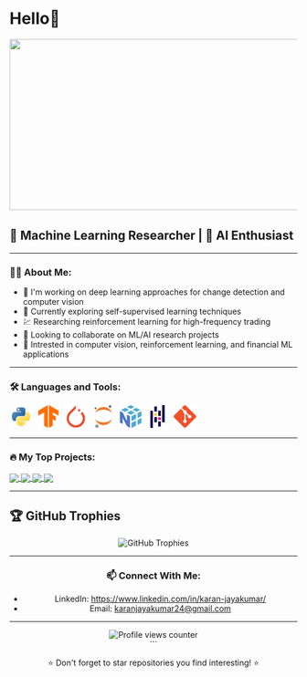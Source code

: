 # Hello👋

<div align="center">
  <img src="https://www.flashforwardpod.com/wp-content/uploads/2016/04/FF10_animated.gif" width="600" height="300"/>
</div>

## 🧠 Machine Learning Researcher | 🤖 AI Enthusiast

---

### :technologist: About Me:
- 🔭 I'm working on deep learning approaches for change detection and computer vision
- 🌱 Currently exploring self-supervised learning techniques
- 💹 Researching reinforcement learning for high-frequency trading
- 👯 Looking to collaborate on ML/AI research projects
- 💬 Intrested in computer vision, reinforcement learning, and financial ML applications

---

### :hammer_and_wrench: Languages and Tools:
<div>
  <img src="https://github.com/devicons/devicon/blob/master/icons/python/python-original.svg" title="Python" alt="Python" width="40" height="40"/>&nbsp;
  <img src="https://github.com/devicons/devicon/blob/master/icons/tensorflow/tensorflow-original.svg" title="TensorFlow" alt="TensorFlow" width="40" height="40"/>&nbsp;
  <img src="https://github.com/devicons/devicon/blob/master/icons/pytorch/pytorch-original.svg" title="PyTorch" alt="PyTorch" width="40" height="40"/>&nbsp;
  <img src="https://github.com/devicons/devicon/blob/master/icons/jupyter/jupyter-original.svg" title="Jupyter" alt="Jupyter" width="40" height="40"/>&nbsp;
  <img src="https://github.com/devicons/devicon/blob/master/icons/numpy/numpy-original.svg" title="NumPy" alt="NumPy" width="40" height="40"/>&nbsp;
  <img src="https://github.com/devicons/devicon/blob/master/icons/pandas/pandas-original.svg" title="Pandas" alt="Pandas" width="40" height="40"/>&nbsp;
  <img src="https://github.com/devicons/devicon/blob/master/icons/git/git-original.svg" title="Git" alt="Git" width="40" height="40"/>&nbsp;
</div>

---

### 🔥 My Top Projects:

<a href="https://github.com/Karan-00-11/SSL-Change-Detection">
  <img align="center" src="https://github-readme-stats.vercel.app/api/pin/?username=Karan-00-11&repo=SSL-Change-Detection&theme=radical" />
</a>
<a href="https://github.com/Karan-00-11/HFT-RL.git">
  <img align="center" src="https://github-readme-stats.vercel.app/api/pin/?username=Karan-00-11&repo=HFT-RL&theme=radical" />
</a>
<a href="https://github.com/Karan-00-11/conser-vision">
  <img align="center" src="https://github-readme-stats.vercel.app/api/pin/?username=Karan-00-11&repo=conser-vision&theme=radical" />
</a>
<a href="https://github.com/Karan-00-11/mfs">
  <img align="center" src="https://github-readme-stats.vercel.app/api/pin/?username=Karan-00-11&repo=mfs&theme=radical" />
</a>

---

## 🏆 GitHub Trophies

<div align="center">

![GitHub Trophies](https://github-profile-trophy.vercel.app/?username=Karan-00-11&theme=radical&no-frame=true&margin-w=15&margin-h=15)

---

### 📫 Connect With Me:
- LinkedIn: https://www.linkedin.com/in/karan-jayakumar/
- Email: karanjayakumar24@gmail.com

---

<div align="center">
  <img src="https://komarev.com/ghpvc/?username=Karan-00-11&style=flat-square&color=blue" alt="Profile views counter"/>
</div>
```

⭐ Don't forget to star repositories you find interesting! ⭐
